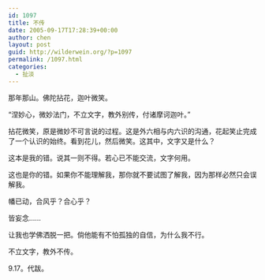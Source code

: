 ```yaml
---
id: 1097
title: 不传
date: 2005-09-17T17:28:39+00:00
author: chen
layout: post
guid: http://wilderwein.org/?p=1097
permalink: /1097.html
categories:
  - 扯淡
---
```

那年那山。佛陀拈花，迦叶微笑。

“涅妙心，微妙法门，不立文字，教外别传，付诸摩诃迦叶。”

拈花微笑，原是微妙不可言说的过程。这是外六相与内六识的沟通，花起笑止完成了一个认识的始终。看到花儿，然后微笑。这其中，文字又是什么？

这本是我的错。说其一则不得。若心已不能交流，文字何用。

这也是你的错。如果你不能理解我，那你就不要试图了解我，因为那样必然只会误解我。

幡已动，合风乎？合心乎？

皆妄念……

让我也学佛洒脱一把。倘他能有不怕孤独的自信，为什么我不行。

不立文字，教外不传。

9.17。代跋。
